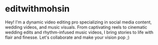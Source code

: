 # editwithmohsin
Hey! I'm a dynamic video editing pro specializing in social media content, wedding videos, and music visuals. From captivating reels to cinematic wedding edits and rhythm-infused music videos, I bring stories to life with flair and finesse. Let's collaborate and make your vision pop ;)
